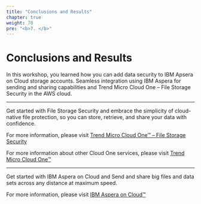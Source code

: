 ```yaml
---
title: "Conclusions and Results"
chapter: true
weight: 70
pre: "<b>7. </b>"
---
```


# Conclusions and Results

In this workshop, you learned how you can add data security to IBM Apsera on Cloud storage accounts. Seamless integration using IBM Aspera for sending and sharing capabilities and Trend Micro Cloud One – File Storage Security in the AWS cloud. 

---

Get started with File Storage Security and embrace the simplicity of cloud-native file protection, so you can store, retrieve, and share your data with confidence.

For more information, please visit [Trend Micro Cloud One™ – File Storage Security](https://www.trendmicro.com/en_us/business/products/hybrid-cloud/cloud-one-file-storage-security.html)

For more information about other Cloud One services, please visit [Trend Micro Cloud One™](https://www.trendmicro.com/cloudone)

---
Get started with IBM Aspera on Cloud and Send and share big files and data sets across any distance at maximum speed.

For more information, please visit [IBM Aspera on Cloud™](https://www.ibm.com/account/reg/us-en/signup?formid=urx-30538)
